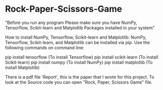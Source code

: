 # Rock-Paper-Scissors-Game
"Before you run any program Please make sure you have NumPy, Tensorflow, Scikit-learn and Matplotlib Packages installed in your system"

How to install NumPy, Tensorflow, Scikit-learn and Matplotlib:
NumPy, Tensorflow, Scikit-learn, and Matplotlib can be installed via pip. Use the following commands on command line:

  pip install tensorflow (To install Tensorflow)
  pip install scikit-learn (To install Scikit-learn)
  pip install numpy  (To install NumPy)
  pip install matplotlib (To install Matplotlib)

There is a pdf file 'Report', this is the paper that I wrote for this project.
To look at the Source code you can open "Rock, Paper, Scissors Game" file.
